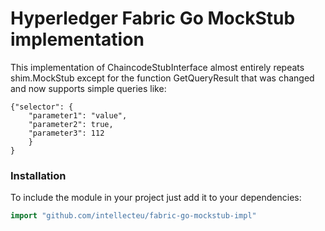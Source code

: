# Hyperledger Fabric Go MockStub implementation

This implementation of ChaincodeStubInterface almost entirely repeats shim.MockStub except for the function GetQueryResult that was changed and now supports simple queries like:
```
{"selector": {
    "parameter1": "value",
    "parameter2": true,
    "parameter3": 112
    }
}
```

### Installation
To include the module in your project just add it to your dependencies:
```Go
import "github.com/intellecteu/fabric-go-mockstub-impl"
```

